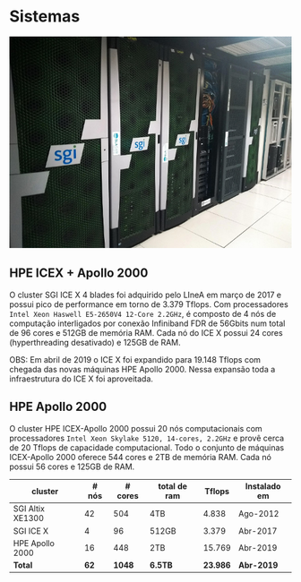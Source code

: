 # Sistemas

![Image](../images/icex.jpg)

## HPE ICEX + Apollo 2000

O cluster SGI ICE X 4 blades foi adquirido pelo LIneA em março de 2017 e possui pico de performance em torno de 3.379 Tflops. Com processadores `Intel Xeon Haswell E5-2650V4 12-Core 2.2GHz`, é composto de 4 nós de computação interligados por conexão Infiniband FDR de 56Gbits num total de 96 cores e 512GB de memória RAM. Cada nó do ICE X possui 24 cores (hyperthreading desativado) e 125GB de RAM.

OBS: Em abril de 2019 o ICE X foi expandido para 19.148 Tflops com chegada das novas máquinas HPE Apollo 2000. Nessa expansão toda a infraestrutura do ICE X foi aproveitada.

## HPE Apollo 2000

O cluster HPE ICEX-Apollo 2000 possui 20 nós computacionais com processadores `Intel Xeon Skylake 5120, 14-cores, 2.2GHz` e provê cerca de 20 Tflops de capacidade computacional. Todo o conjunto de máquinas ICEX-Apollo 2000 oferece 544 cores e 2TB de memória RAM. Cada nó possui 56 cores e 125GB de RAM.


cluster              | # nós | # cores | total de ram | Tflops | Instalado em |
-------------------- | ------- | ------| ------------ | ------ | -----------| 
SGI Altix XE1300     | 42      | 504   | 4TB          |  4.838 |  Ago-2012  |
SGI ICE X            | 4       | 96    | 512GB        |  3.379 |  Abr-2017  |
HPE Apollo 2000      | 16      | 448   | 2TB          | 15.769 |  Abr-2019  |
           **Total** |**62**   |**1048** |**6.5TB**   |**23.986**|**Abr-2019**|

